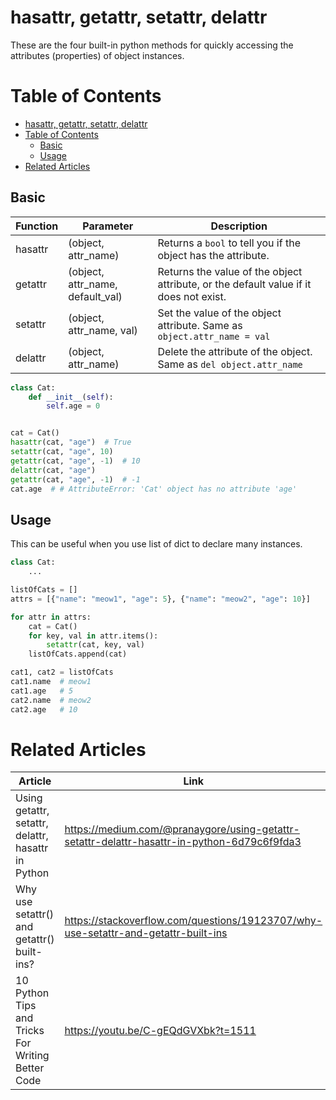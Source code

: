 # hasattr, getattr, setattr, delattr

These are the four built-in python methods for quickly accessing the attributes (properties) of object instances.

# Table of Contents

* [hasattr, getattr, setattr, delattr](#hasattr-getattr-setattr-delattr)
* [Table of Contents](#table-of-contents)
  * [Basic](#basic)
  * [Usage](#usage)
* [Related Articles](#related-articles)

## Basic

| Function | Parameter                        | Description                                                                           |
| -------- | -------------------------------- | ------------------------------------------------------------------------------------- |
| hasattr  | (object, attr_name)              | Returns a `bool` to tell you if the object has the attribute.                         |
| getattr  | (object, attr_name, default_val) | Returns the value of the object attribute, or the default value if it does not exist. |
| setattr  | (object, attr_name, val)         | Set the value of the object attribute. Same as `object.attr_name = val`               |
| delattr  | (object, attr_name)              | Delete the attribute of the object. Same as `del object.attr_name`                    |

``` py
class Cat:
    def __init__(self):
        self.age = 0


cat = Cat()
hasattr(cat, "age")  # True
setattr(cat, "age", 10)
getattr(cat, "age", -1)  # 10
delattr(cat, "age")
getattr(cat, "age", -1)  # -1
cat.age  # # AttributeError: 'Cat' object has no attribute 'age'
```

## Usage

This can be useful when you use list of dict to declare many instances.

``` py
class Cat:
    ...

listOfCats = []
attrs = [{"name": "meow1", "age": 5}, {"name": "meow2", "age": 10}]

for attr in attrs:
    cat = Cat()
    for key, val in attr.items():
        setattr(cat, key, val)
    listOfCats.append(cat)

cat1, cat2 = listOfCats
cat1.name  # meow1 
cat1.age   # 5
cat2.name  # meow2
cat2.age   # 10
```

# Related Articles

| Article                                            | Link                                                                                        |
| -------------------------------------------------- | ------------------------------------------------------------------------------------------- |
| Using getattr, setattr, delattr, hasattr in Python | https://medium.com/@pranaygore/using-getattr-setattr-delattr-hasattr-in-python-6d79c6f9fda3 |
| Why use setattr() and getattr() built-ins?         | https://stackoverflow.com/questions/19123707/why-use-setattr-and-getattr-built-ins          |
| 10 Python Tips and Tricks For Writing Better Code  | https://youtu.be/C-gEQdGVXbk?t=1511                                                         |